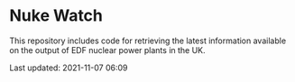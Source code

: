 # Nuke Watch

This repository includes code for retrieving the latest information available on the output of EDF nuclear power plants in the UK.

Last updated: 2021-11-07 06:09